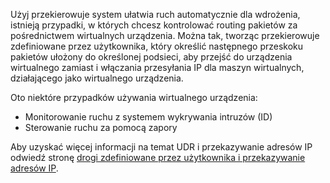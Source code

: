 Użyj przekierowuje system ułatwia ruch automatycznie dla wdrożenia, istnieją przypadki, w których chcesz kontrolować routing pakietów za pośrednictwem wirtualnych urządzenia. Można tak, tworząc przekierowuje zdefiniowane przez użytkownika, który określić następnego przeskoku pakietów ułożony do określonej podsieci, aby przejść do urządzenia wirtualnego zamiast i włączania przesyłania IP dla maszyn wirtualnych, działającego jako wirtualnego urządzenia.

Oto niektóre przypadków używania wirtualnego urządzenia:

- Monitorowanie ruchu z systemem wykrywania intruzów (ID)
- Sterowanie ruchu za pomocą zapory

Aby uzyskać więcej informacji na temat UDR i przekazywanie adresów IP odwiedź stronę [drogi zdefiniowane przez użytkownika i przekazywanie adresów IP](../articles/virtual-network/virtual-networks-udr-overview.md).

